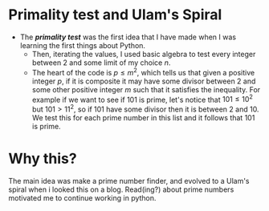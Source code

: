 # Primality test and Ulam's Spiral


- The ***primality test*** was the first idea that I have made when I was learning the first things about Python.
  - Then, iterating the values, I used basic algebra to test every integer between $2$ and some limit of my choice $n$.
  - The heart of the code is $p \leq m^2$, which tells us that given a positive integer $p$, if it is composite it may have some divisor between $2$ and some other positive integer $m$ such that it satisfies the inequality. For example if we want to see if $101$ is prime, let's notice that $101\leq 10^2$ but $101>11^2$, so if $101$ have some divisor then it is between $2$ and $10$. We test this for each prime number in this list and it follows that $101$ is prime.

# Why this?
The main idea was make a prime number finder, and evolved to a Ulam's spiral when i looked this on a blog. Read(ing?) about prime numbers motivated me to continue working in python.

# 
